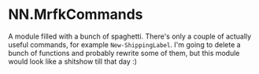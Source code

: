 # NN.MrfkCommands
A module filled with a bunch of spaghetti. There's only a couple of actually useful commands, for example `New-ShippingLabel`. I'm going to delete a bunch of functions and probably rewrite some of them, but this module would look like a shitshow till that day :)